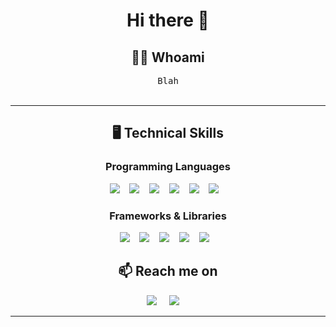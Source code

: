 <h1 align="center"> Hi there 👋 </h1>
<h2 align="center"> 👨‍💻 Whoami</h2>
<p align="center">
  <samp>Blah
  </samp>
  <br> <br>
</p>

<hr>

<h2 align="center"> 🖥️ Technical Skills</h2>

<h3 align="center"> Programming Languages </h3>
<p align="center">
  <img src="https://img.shields.io/badge/python-3670A0?style=for-the-badge&logo=python&logoColor=ffdd54" />&nbsp;&nbsp;&nbsp;
  <img src="https://img.shields.io/badge/Java-ED8B00?style=for-the-badge&logo=openjdk&logoColor=white" />&nbsp;&nbsp;&nbsp;
  <img src="https://img.shields.io/badge/Javascript-f0db4f?style=for-the-badge&logo=javascript&logoColor=black" />&nbsp;&nbsp;&nbsp;
  <img src="https://img.shields.io/badge/C++-00599C?style=for-the-badge&logo=c%2B%2B&logoColor=white" />&nbsp;&nbsp;&nbsp;
  <img src="https://img.shields.io/badge/HTML5-E34F26?style=for-the-badge&logo=html5&logoColor=white" />&nbsp;&nbsp;&nbsp;
  <img src="https://img.shields.io/badge/MySQL-00000F?style=for-the-badge&logo=mysql&logoColor=white" />&nbsp;&nbsp;&nbsp;
</p>

<h3 align="center"> Frameworks & Libraries </h3>
<p align="center">
<!-- <img src="https://img.shields.io/badge/PyTorch-EE4C2C?style=for-the-badge&logo=pytorch&logoColor=white" />&nbsp;&nbsp;&nbsp; -->
<!--   <img src="https://img.shields.io/badge/Pandas-2C2D72?style=for-the-badge&logo=pandas&logoColor=white" />&nbsp;&nbsp;&nbsp;
<!--   <img src="https://img.shields.io/badge/Keras-FF0000?style=for-the-badge&logo=keras&logoColor=white" />&nbsp;&nbsp;&nbsp; -->
<!--   <img src="https://img.shields.io/badge/Numpy-777BB4?style=for-the-badge&logo=numpy&logoColor=white" />&nbsp;&nbsp;&nbsp; -->
  <img src="https://img.shields.io/badge/Spring-72A34A?style=for-the-badge&logo=spring&logoColor=white" />&nbsp;&nbsp;&nbsp;
  <img src="https://img.shields.io/badge/spark-D97832?style=for-the-badge&logo=apache-spark&logoColor=white" />&nbsp;&nbsp;&nbsp;
  <img src="https://img.shields.io/badge/TensorFlow-FF6F00?style=for-the-badge&logo=TensorFlow&logoColor=white" />&nbsp;&nbsp;&nbsp;
  <img src="https://img.shields.io/badge/Kafka-000000?style=for-the-badge&logo=apache-kafka&logoColor=white" />&nbsp;&nbsp;&nbsp;
<!--   <img src="https://img.shields.io/badge/scikit_learn-F7931E?style=for-the-badge&logo=scikit-learn&logoColor=white" />&nbsp;&nbsp;&nbsp; -->
  <img src="https://img.shields.io/badge/D3.js-BE6755?style=for-the-badge&logo=d3.js&logoColor=white" />&nbsp;&nbsp;&nbsp;
</p>

<h2  align="center">📫 Reach me on</h2>
<p align="center">
  <a target="_blank"href="https://www.linkedin.com/in/hsahdev/"><img src="https://img.shields.io/badge/linkedin-%230077B5.svg?&style=for-the-badge&logo=linkedin&logoColor=white" /></a>&nbsp;&nbsp;&nbsp;&nbsp;
  <a href="mailto:hsahdev@asu.edu?subject=Hello%20Harshdeep,%20From%20Github"><img src="https://img.shields.io/badge/gmail-%23D14836.svg?&style=for-the-badge&logo=gmail&logoColor=white" /></a>&nbsp;&nbsp;&nbsp;&nbsp;
</p>

<hr>

<!--
**hssahdev/hssahdev** is a ✨ _special_ ✨ repository because its `README.md` (this file) appears on your GitHub profile.


Here are some ideas to get you started:

- 🔭 I’m currently working on ...
- 🌱 I’m currently learning ...
- 👯 I’m looking to collaborate on ...
- 🤔 I’m looking for help with ...
- 💬 Ask me about ...
- 📫 How to reach me: ...
- 😄 Pronouns: ...
- ⚡ Fun fact: ...
-->
